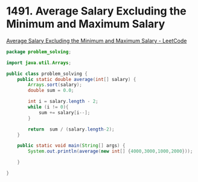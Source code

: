 # 1491. Average Salary Excluding the Minimum and Maximum Salary

[Average Salary Excluding the Minimum and Maximum Salary - LeetCode](https://leetcode.com/problems/average-salary-excluding-the-minimum-and-maximum-salary/description/)

```java
package problem_solving;

import java.util.Arrays;

public class problem_solving {
    public static double average(int[] salary) {
        Arrays.sort(salary);
        double sum = 0.0;

        int i = salary.length - 2;
        while (i != 0){
            sum += salary[i--];
        }

        return  sum / (salary.length-2);
    }

    public static void main(String[] args) {
        System.out.println(average(new int[] {4000,3000,1000,2000}));

    }

}
```